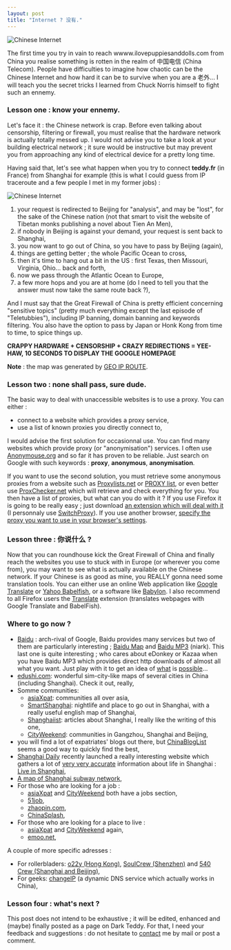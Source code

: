 ```yaml
---
layout: post
title: "Internet ? 没有."
---
```


![Chinese Internet](http://teddy.fr/files/internetCN.png)

The first time you try in vain to reach wwww.ilovepuppiesanddolls.com from China you realise something is rotten in the realm of 中国电信 (China Telecom). People have difficulties to imagine how chaotic can be the Chinese Internet and how hard it can be to survive when you are a 老外... I will teach you the secret tricks I learned from Chuck Norris himself to fight such an ennemy.

### Lesson one : know your ennemy.

Let's face it : the Chinese network is crap. Before even talking about censorship, filtering or firewall, you must realise that the hardware network is actually totally messed up. I would not advise you to take a look at your building electrical network ; it sure would be instructive but may prevent you from approaching any kind of electrical device for a pretty long time.

Having said that, let's see what happen when you try to connect **teddy.fr** (in France) from Shanghai for example (this is what I could guess from IP traceroute and a few people I met in my former jobs) :

![Chinese Internet](http://teddy.fr/files/traceroute.png)

1. your request is redirected to Beijing for "analysis", and may be "lost", for the sake of the Chinese nation (not that smart to visit the website of Tibetan monks publishing a novel about Tien An Men),
1. if nobody in Beijing is against your demand, your request is sent back to Shanghai,
1. you now want to go out of China, so you have to pass by Beijing (again),
1. things are getting better ; the whole Pacific Ocean to cross,
1. then it's time to hang out a bit in the US : first Texas, then Missouri, Virginia, Ohio... back and forth,
1. now we pass through the Atlantic Ocean to Europe,
1. a few more hops and you are at home (do I need to tell you that the answer must now take the same route back ?),

And I must say that the Great Firewall of China is pretty efficient concerning "sensitive topics" (pretty much everything except the last episode of "Teletubbies"), including IP banning, domain banning and keywords filtering. You also have the option to pass by Japan or Honk Kong from time to time, to spice things up.

**CRAPPY HARDWARE + CENSORSHIP + CRAZY REDIRECTIONS = YEE-HAW, 10 SECONDS TO DISPLAY THE GOOGLE HOMEPAGE**

**Note** : the map was generated by [GEO IP ROUTE](http://www.cucy.net/map/georoute.html).

### Lesson two : none shall pass, sure dude.

The basic way to deal with unaccessible websites is to use a proxy. You can either :

- connect to a website which provides a proxy service,
- use a list of known proxies you directly connect to,

I would advise the first solution for occasionnal use. You can find many websites which provide proxy (or "anonymisation") services. I often use [Anonymouse.org](http://www.anonymouse.org) and so far it has proven to be reliable. Just search on Google with such keywords : **proxy**, **anonymous**, **anonymisation**.

If you want to use the second solution, you must retrieve some anonymous proxies from a website such as [Proxylists.net](http://www.proxylists.net) or [PROXY list](http://www.samair.ru/proxy), or even better use [ProxChecker.net](http://www.proxychecker.net) which will retrieve and check everything for you. You then have a list of proxies, but what can you do with it ? If you use Firefox it is going to be really easy ; just download [an extension which will deal with it](https://addons.mozilla.org/search.php?app=firefox&amp;q=switch+proxy&amp;cat=null&amp;type=null&amp;appfilter=null&amp;platform=null&amp;date=null&amp;sort=rating&amp;perpage=10&amp;app=firefox) (I personnaly use [SwitchProxy](https://addons.mozilla.org/firefox/125/)). If you use another browser, [specify the proxy you want to use in your browser's settings](http://www.lib.msu.edu/proxy).

### Lesson three : 你说什么 ?

Now that you can roundhouse kick the Great Firewall of China and finally reach the websites you use to stuck with in Europe (or wherever you come from), you may want to see what is actually available on the Chinese network. If your Chinese is as good as mine, you REALLY gonna need some translation tools. You can either use an online Web application like [Google Translate](http://www.google.com/language_tools?hl=en-EN) or [Yahoo Babelfish](http://babelfish.yahoo.com/), or a software like [Babylon](http://www.babylon.com/). I also recommend to all Firefox users the [Translate](https://addons.mozilla.org/firefox/181/) extension (translates webpages with Google Translate and BabelFish).

### Where to go now ? 

- [Baidu](http://www.baidu.com) : arch-rival of Google, Baidu provides many services but two of them are particularly interesting ; [Baidu Map](http://map.baidu.com) and [Baidu MP3](http://mp3.baidu.com) (niark). This last one is quite interesting ; who cares about eDonkey or Kazaa when you have Baidu MP3 which provides direct http downloads of almost all what you want. Just play with it to get an idea of [what](http://mp3.baidu.com/m?f=ms&amp;tn=baidump3&amp;ct=134217728&amp;lf=&amp;rn=&amp;word=red+hot+chili+peppers&amp;lm=-1) is [possible](http://mp3.baidu.com/m?f=ms&amp;tn=baidump3&amp;ct=134217728&amp;lf=&amp;rn=&amp;word=friends+107&amp;lm=-1)...
- [edushi.com](http://edushi.com): wonderful sim-city-like maps of several cities in China (including Shanghai). Check it out, really,
- Somme communities:
    - [asiaXpat](http://www.asiaxpat.com/): communities all over asia,
    - [SmartShanghai](http://www.smartshanghai.com): nightlife and place to go out in Shanghai, with a really useful english map of Shanghai,
    - [Shanghaiist](http://www.shanghaiist.com/): articles about Shanghai, I really like the writing of this one,
    - [CityWeekend](http://www.cityweekend.com.cn): communities in Gangzhou, Shanghai and Beijing,
- you will find a lot of expatriates' blogs out there, but [ChinaBlogList](http://www.chinabloglist.org/) seems a good way to quickly find the best,
- [Shanghai Daily](http://www.shanghaidaily.com) recently launched a really interesting website which gathers a lot of [very very accurate](http://www.shanghaidaily.com/live/transport/taxi2.php#dress) information about life in Shanghai : [Live in Shanghai](http://www.shanghaidaily.com/live/),
- [A map of Shanghai subway network](http://www.urbanrail.net/as/shan/shanghai.htm),
- For those who are looking for a job :
    - [asiaXpat](http://www.asiaxpat.com/) and [CityWeekend](http://www.cityweekend.com.cn) both have a jobs section,
    - [51job](http://www.51job.com),
    - [zhaopin.com](http://www.zhaopin.com/),
    - [ChinaSplash](http://www.chinasplash.com.cn/),
- For those who are looking for a place to live :
    - [asiaXpat](http://www.asiaxpat.com/) and [CityWeekend](http://www.cityweekend.com.cn) again,
    - [emoo.net](http://emoo.net/),

A couple of more specific adresses :

- For rollerbladers: [o22y (Hong Kong)](http://www.o22y.com/), [SoulCrew (Shenzhen)](http://soulcrew.net/) and [540 Crew (Shanghai and Beijing)](http://www.x-540club.com/),
- For geeks: [changeIP](http://www.changeIP.com) (a dynamic DNS service which actually works in China),

### Lesson four : what's next ?

This post does not intend to be exhaustive ; it will be edited, enhanced and (maybe) finally posted as a page on Dark Teddy. For that, I need your feedback and suggestions : do not hesitate to [contact](/contact) me by mail or post a comment.